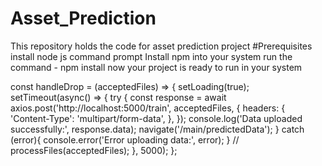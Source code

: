 # Asset_Prediction
This repository holds the code for asset prediction project
#Prerequisites
install node js command prompt
Install npm into your system
run the command - npm install
now your project is ready to run in your system


  const handleDrop = (acceptedFiles) => {
    setLoading(true);
    setTimeout(async() => {
      try {
          const response = await axios.post('http://localhost:5000/train', acceptedFiles, {
            headers: {
              'Content-Type': 'multipart/form-data',
            },
          });
          console.log('Data uploaded successfully:', response.data);
          navigate('/main/predictedData');
        } catch (error){
          console.error('Error uploading data:', error);
        }
      // processFiles(acceptedFiles);
    }, 5000);
  };
